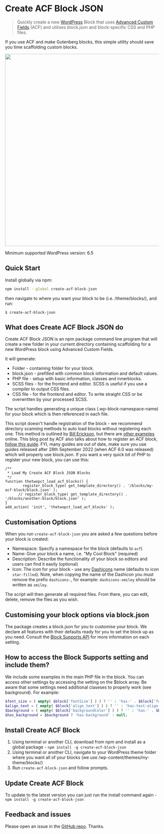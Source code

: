 # Create ACF Block JSON

> Quickly create a new [WordPress](https://wordpress.org) Block that uses [Advanced Custom Fields](https://www.advancedcustomfields.com) (ACF) and utilises block.json and block-specific CSS and PHP files.

If you use ACF and make Gutenberg blocks, this simple utility should save you time scaffolding custom blocks.

<img src="screenshot.gif" width="630">

Minimum supported WordPress version: 6.5

## Quick Start

Install globally via npm:

```sh
npm install --global create-acf-block-json
```

then navigate to where you want your block to be (i.e. /theme/blocks/), and run:

```
$ create-acf-block-json
```

## What does Create ACF Block JSON do

Create ACF Block JSON is an npm package command line program that will create a new folder in your current directory containing scaffolding for a new WordPress block using Advanced Custom Fields.

It will generate:

- Folder - containing folder for your block.
- block.json - prefilled with common block information and default values.
- PHP file - setup with basic information, classes and innerblocks.
- SCSS files - for the frontend and editor. SCSS is useful if you use a compiler to output CSS files.
- CSS file - for the frontend and editor. To write straight CSS or be overwritten by your processed SCSS.

The script handles generating a unique class (.wp-block-namespace-name) for your block which is then referenced in each file.

This script doesn't handle registration of the block - we recommend directory scanning methods to auto load blocks without registering each one. This method is outlined by [Bill Erickson](https://www.billerickson.net/building-acf-blocks-with-block-json/#advanced-usage), but there are [other examples](https://github.com/cncf/cncf.io/blob/0233ccfa1fb24d46ce119049b010a18a0e3d91d3/web/wp-content/themes/cncf-twenty-two/includes/acf.php#L19) online. This blog post by ACF also talks about how to register an ACF block, [follow this guide](https://www.advancedcustomfields.com/resources/how-to-upgrade-a-legacy-block-to-block-json-with-acf-6/). FYI, many guides are out of date, make sure you use guides released after 28th September 2022 (when ACF 6.0 was released) which will properly use block.json. If you want a very quick bit of PHP to register your new block, you can use this:

```
/**
 * Load My Create ACF Block JSON Blocks
 */
function thetwopct_load_acf_blocks() {
        register_block_type( get_template_directory() . '/blocks/my-acf-block/block.json' );
      // register_block_type( get_template_directory() . '/blocks/another-block/block.json' );
}
add_action( 'init', 'thetwopct_load_acf_blocks' );
````

## Customisation Options

When you run `create-acf-block-json` you are asked a few questions before your block is created:

- Namespace: Specify a namespace for the block (defaults to `acf`)
- Name: Give your block a name, i.e. "My Cool Block" (required)
- Description: Describe the functionality of your block so editors and users can find it easily (optional)
- Icon: The icon for your block - use any [Dashicons](https://developer.wordpress.org/resource/dashicons/) name (defaults to icon `star-filled`). Note, when copying the name of the Dashicon you must remove the prefix `dashicons-`, for example: `dashicons-smiley` should be written as `smiley`.

The script will then generate all required files. From there, you can edit, delete, remove the files as you wish.

## Customising your block options via block.json

The package creates a block.json for you to customise your block. We declare all features with their defaults ready for you to set the block up as you need. Consult the [Block Supports API](https://developer.wordpress.org/block-editor/reference-guides/block-api/block-supports/) for more information on each setting.

## How to access the Block Supports setting and include them?

We include some examples in the main PHP file in the block. You can access other settings by accessing the setting on the $block array. Be aware that some settings need additional claseses to properly work (see background). For example:

```php
$font_size = ( empty( $block['fontSize'] ) ) ? '' : 'has-' . $block['fontSize'] . '-font-size';
$align_text = ( empty( $block['align_text'] ) ) ? '' : 'has-text-align-' . $block['align_text'];
$background = ( empty( $block['backgroundColor'] ) ) ? '' : 'has-' . $block['backgroundColor'] . '-background-color';
$has_background = $background ? 'has-background' : null;
```

## Install Create ACF Block

1. Using terminal or another CLI, download from npm and install as a global package - `npm install -g create-acf-block-json`
2. Using terminal or another CLI, navigate to your WordPress theme folder where you want all of your blocks (we use /wp-content/themes/my-theme/blocks/)
3. Run `create-acf-block-json` and follow prompts.

## Update Create ACF Block

To update to the latest version you can just run the install command again - `npm install -g create-acf-block-json`

## Feedback and issues

Please open an issue in the [GitHub repo](https://github.com/thetwopct/create-acf-block-json/issues). Thanks.
